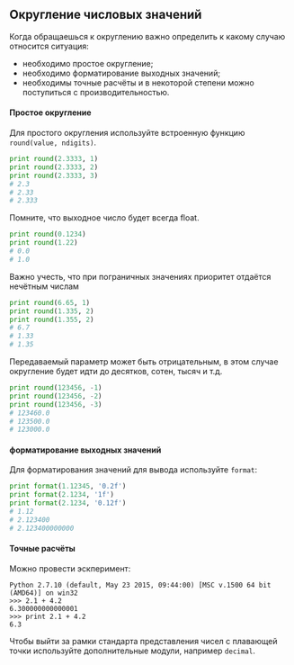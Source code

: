 ## Округление числовых значений

Когда обращаешься к округлению важно определить к какому случаю относится ситуация:
- необходимо простое округление;
- необходимо форматирование выходных значений;
- необходимы точные расчёты и в некоторой степени можно поступиться с производительностью.

#### Простое округление
 
Для простого округления используйте встроенную функцию `round(value, ndigits)`.

```python
print round(2.3333, 1)
print round(2.3333, 2)
print round(2.3333, 3)
# 2.3
# 2.33
# 2.333
```

Помните, что выходное число будет всегда float.
```python
print round(0.1234)
print round(1.22)
# 0.0
# 1.0
```

Важно учесть, что при пограничных значениях приоритет отдаётся нечётным числам
```python
print round(6.65, 1)
print round(1.335, 2)
print round(1.355, 2)
# 6.7
# 1.33
# 1.35
```

Передаваемый параметр может быть отрицательным, в этом случае округление будет идти до десятков, сотен, тысяч и т.д.
```python
print round(123456, -1)
print round(123456, -2)
print round(123456, -3)
# 123460.0
# 123500.0
# 123000.0
```

#### форматирование выходных значений

Для форматирования значений для вывода используйте `format`:

```python
print format(1.12345, '0.2f')
print format(2.1234, '1f')
print format(2.1234, '0.12f')
# 1.12
# 2.123400
# 2.123400000000
```

#### Точные расчёты

Можно провести эскперимент:
```
Python 2.7.10 (default, May 23 2015, 09:44:00) [MSC v.1500 64 bit (AMD64)] on win32
>>> 2.1 + 4.2
6.300000000000001
>>> print 2.1 + 4.2
6.3
```
Чтобы выйти за рамки стандарта представления чисел с плавающей точки используйте дополнительные модули, например `decimal`.
